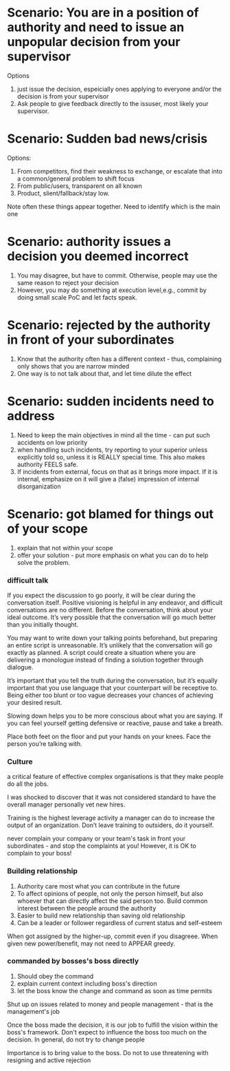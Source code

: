 # Scenario:  You are in a position of authority and need to issue an unpopular decision from your supervisor  

Options 

1. just issue the decision, espeicially ones applying to everyone and/or the decision is from your supervisor 
2. Ask people to give feedback directly to the issuser, most likely your supervisor.

# Scenario: Sudden bad news/crisis

Options: 

1. From competitors, find their weakness to exchange, or escalate that into a common/general problem to shift focus
2. From public/users, transparent on all known
3. Product, slient/fallback/stay low.

Note often these things appear together. Need to identify which is the main one

# Scenario: authority issues a decision you deemed incorrect

1. You may disagree, but have to commit. Otherwise, people may use the same reason to reject your decision
2. However, you may do something at execution level,e.g., commit by doing small scale PoC and let facts speak.


# Scenario: rejected by the authority in front of your subordinates

1. Know that the authority often has a different context - thus, complaining only shows that you are narrow minded
2. One way is to not talk about that, and let time dilute the effect

# Scenario: sudden incidents need to address

1. Need to keep the main objectives in mind all the time - can put such accidents on low priority
2. when handling such incidents, try reporting to your superior unless explicitly told so, unless it is REALLY special time. This also makes authority FEELS safe.
3. If incidents from external, focus on that as it brings more impact. If it is internal, emphasize on it will give a (false) impression of internal disorganization

# Scenario: got blamed for things out of your scope

1. explain that not within your scope
2. offer your solution - put more emphasis on what you can do to help solve the problem.


### difficult talk

If you expect the discussion to go poorly, it will be clear during the conversation itself. Positive visioning is helpful in any endeavor, and difficult conversations are no different. Before the conversation, think about your ideal outcome. It’s very possible that the conversation will go much better than you initially thought.

You may want to write down your talking points beforehand, but preparing an entire script is unreasonable. It’s unlikely that the conversation will go exactly as planned. A script could create a situation where you are delivering a monologue instead of finding a solution together through dialogue.

It’s important that you tell the truth during the conversation, but it’s equally important that you use language that your counterpart will be receptive to. Being either too blunt or too vague decreases your chances of achieving your desired result.

Slowing down helps you to be more conscious about what you are saying. If you can feel yourself getting defensive or reactive, pause and take a breath.

Place both feet on the floor and put your hands on your knees. Face the person you’re talking with.

### Culture

a critical feature of effective complex organisations is that they make people do all the jobs.

I was shocked to discover that it was not considered standard to have the overall manager personally vet new hires.

Training is the highest leverage activity a manager can do to increase the output of an organization.  Don’t leave training to outsiders, do it yourself.

never complain your company or your team's task in front your subordinates - and stop the complaints at you! However, it is OK to complain to your boss! 

### Building relationship

1. Authority care most what you can contribute in the future
2. To affect opinions of people, not only the person himself, but also whoever that can directly affect the said person too. Build common interest between the people around the authority
4. Easier to build new relationship than saving old relationship
5. Can be a leader or follower regardless of current status and self-esteem

When got assigned by the higher-up, commit even if you disagreee. When given new power/benefit, may not need to APPEAR greedy.

### commanded by bosses's boss directly
1. Should obey the command
2. explain current context including boss's direction
3. let the boss know the change and command as soon as time permits

Shut up on issues related to money and people management - that is the management's job

Once the boss made the decision, it is our job to fulfill the vision within the boss's framework. Don't expect to influence the boss too much on the decision. In general, do not try to change people

Importance is to bring value to the boss. Do not to use threatening with resigning and active rejection

